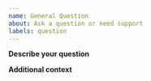```yaml
---
name: General Question
about: Ask a question or need support
labels: question
---
```


<!-- Please answer these questions before submitting your documentation upadte. Thanks! -->

**Describe your question**
<!-- Provide details about your question or the support needed. -->

**Additional context**
<!-- Add any other context or screenshots about the question here. -->
